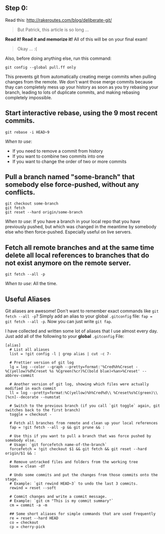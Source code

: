 ## Step 0:
Read this: http://rakeroutes.com/blog/deliberate-git/

> But Patrick, this article is so long ...

**Read it! Read it and memorize it!** All of this will be on your final exam!

> Okay ... :(

Also, before doing anything else, run this command:
```git
git config --global pull.ff only
```

This prevents git from automatically creating merge commits when pulling changes from the remote. We don't want those merge commits because thay can completely mess up your history as soon as you try rebasing your branch, leading to lots of duplicate commits, and making rebasing completely impossible. 

## Start interactive rebase, using the 9 most recent commits.
`git rebase -i HEAD~9`

*When to use*:
- If you need to remove a commit from history
- If you want to combine two commits into one
- If you want to change the order of two or more commits

## Pull a branch named "some-branch" that somebody else force-pushed, without any conflicts.
```git
git checkout some-branch
git fetch
git reset --hard origin/some-branch
```

*When to use*: If you have a branch in your local repo that you have previously pushed, but which was changed in the meantime by somebody else who then force-pushed. Especially useful on live servers.

## Fetch all remote branches and at the same time delete all local references to branches that do not exist anymore on the remote server.
`git fetch --all -p`

*When to use*: All the time.

## Useful Aliases

Git aliases are awesome! Don't want to remember exact commands like `git fetch --all -p`? Simply add an alias to your global `.gitconfig` file: `fap = git fetch --all -p`. Now you can just write `git fap`.

I have collected and written some lot of aliases that I use almost every day. Just add all of the following to your **global** `.gitconfig` File:
```git
[alias]
  # List all aliases
  list = !git config -l | grep alias | cut -c 7-

  # Prettier version of git log
  lg = log --color --graph --pretty=format:'%Cred%h%Creset -%C(yellow)%d%Creset %s %Cgreen(%cr)%C(bold blue)<%an>%Creset' --abbrev-commit

  # Another version of git log, showing which files were actually modified in each commit
  ll = log --pretty=format:%C(yellow)%h%Cred%d\\ %Creset%s%C(green)\\ [%cn]--decorate --numstat

  # Switch to the previous branch (if you call `git toggle` again, git switches back to the first branch)
  toggle = checkout -

  # Fetch all branches from remote and clean up your local references
  fap = !git fetch --all -p && git prune && :

  # Use this if you want to pull a branch that was force pushed by somebody else.
  # Usage: `git forcefetch name-of-the-branch`
  forcefetch = !git checkout $1 && git fetch && git reset --hard origin/$1 && :

  # Remove untracked files and folders from the working tree
  boom = clean -df

  # Undo some commits and put the changes from those commits onto the stage.
  # Example: `git rewind HEAD~3` to undo the last 3 commits.
  rewind = reset --soft

  # Commit changes and write a commit message.
  # Example: `git cm "This is my commit summary"`
  cm = commit -a -m

  ## Some short aliases for simple commands that are used frequently
  re = reset --hard HEAD
  co = checkout
  cp = cherry-pick
```
